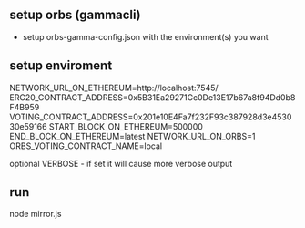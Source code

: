 
## setup orbs (gammacli)

* setup orbs-gamma-config.json with the environment(s) you want

## setup enviroment

NETWORK_URL_ON_ETHEREUM=http://localhost:7545/
ERC20_CONTRACT_ADDRESS=0x5B31Ea29271Cc0De13E17b67a8f94Dd0b8F4B959
VOTING_CONTRACT_ADDRESS=0x201e10E4Fa7f232F93c387928d3e453030e59166
START_BLOCK_ON_ETHEREUM=500000
END_BLOCK_ON_ETHEREUM=latest
NETWORK_URL_ON_ORBS=1
ORBS_VOTING_CONTRACT_NAME=local

optional 
VERBOSE      - if set it will cause more verbose output  



## run
node mirror.js
